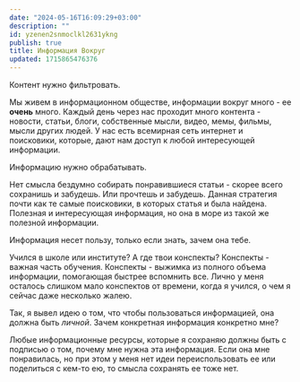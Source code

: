 ```yaml
---
date: "2024-05-16T16:09:29+03:00"
description: ""
id: yzenen2snmoclkl2631ykng
publish: true
title: Информация Вокруг
updated: 1715865476376
---
```


Контент нужно фильтровать.

Мы живем в информационном обществе, информации вокруг много - ее **очень** много.
Каждый день через нас проходит много контента - новости, статьи, блоги, собственные мысли, видео, мемы, фильмы, мысли других людей.
У нас есть всемирная сеть интернет и поисковики, которые, дают нам доступ к любой интересующей информации.

Информацию нужно обрабатывать.

Нет смысла бездумно собирать понравившиеся статьи - скорее всего сохранишь и забудешь. Или прочтешь и забудешь.
Данная стратегия почти как те самые поисковики, в которых статья и была найдена.
Полезная и интересующая информация, но она в море из такой же полезной информации.

Информация несет пользу, только если знать, зачем она тебе.

Учился в школе или институте? А где твои конспекты?
Конспекты - важная часть обучения. Конспекты - выжимка из полного объема информации, помогающая быстрее вспомнить все.
Лично у меня осталось слишком мало конспектов от времени, когда я учился, о чем я сейчас даже несколько жалею.

Так, я вывел идею о том, что чтобы пользоваться информацией, она должна быть _личной_.
Зачем конкретная информация конкретно мне?

Любые информационные ресурсы, которые я сохраняю должны быть с подписью о том, почему мне нужна эта информация.
Если она мне понравилась, но при этом у меня нет идеи переиспользовать ее или поделиться с кем-то ею, то смысла сохранять ее тоже нет.